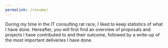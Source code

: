 ```yaml
---
permalink: /resume/
---
```

During my time in the IT consulting rat race, I liked to keep statistics of what I have done. Hereafter, you will first find an overview of proposals and projects I have contributed to and their outcome, followed by a write-up of the most important deliveries I have done.

